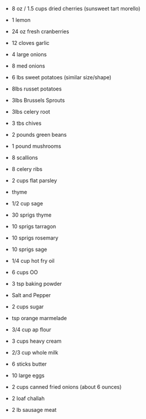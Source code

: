 + 8 oz / 1.5 cups dried cherries (sunsweet tart morello)
+ 1 lemon
+ 24 oz fresh cranberries
+ 12 cloves garlic
+ 4 large onions
+ 8 med onions
+ 6 lbs sweet potatoes (similar size/shape)
+ 8lbs russet potatoes
+ 3lbs Brussels Sprouts
+ 3lbs celery root
+ 3 tbs chives
+ 2 pounds green beans
+ 1 pound mushrooms
+ 8 scallions
+ 8 celery ribs
+ 2 cups flat parsley

+ thyme
+ 1/2 cup sage
+ 30 sprigs thyme
+ 10 sprigs tarragon
+ 10 sprigs rosemary
+ 10 sprigs sage

+ 1/4 cup hot fry oil
+ 6 cups OO

+ 3 tsp baking powder
+ Salt and Pepper
+ 2 cups sugar
+ tsp orange marmelade
+ 3/4 cup ap flour

+ 3 cups heavy cream
+ 2/3 cup whole milk
+ 6 sticks butter
+ 10 large eggs

+ 2 cups canned fried onions (about 6 ounces)
+ 2 loaf challah
+ 2 lb sausage meat
